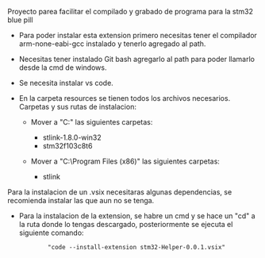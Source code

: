 Proyecto parea facilitar el compilado y grabado de programa para la stm32 blue pill

-   Para poder instalar esta extension primero necesitas tener el compilador arm-none-eabi-gcc instalado
    y tenerlo agregado al path.
-   Necesitas tener instalado Git bash agregarlo al path para poder llamarlo desde la cmd de windows.
-   Se necesita instalar vs code.

-   En la carpeta resources se tienen todos los archivos necesarios. Carpetas y sus rutas de instalacion:

    -   Mover a "C:\" las siguientes carpetas:

        - stlink-1.8.0-win32
        - stm32f103c8t6
    
    -   Mover a "C:\Program Files (x86)\" las siguientes carpetas:

        - stlink



Para la instalacion de un .vsix necesitaras algunas dependencias, se recomienda instalar las que aun no se tenga.

-   Para la instalacion de la extension, se habre un cmd y se hace un "cd" a la ruta donde lo tengas        descargado, posteriormente se ejecuta el siguiente comando:

                "code --install-extension stm32-Helper-0.0.1.vsix"